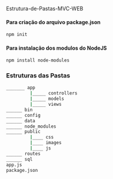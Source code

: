 Estrutura-de-Pastas-MVC-WEB 

#### Para criação do arquivo package.json

```bash
npm init
```

#### Para instalação dos modulos do NodeJS

```bash
npm install node-modules
```

### Estruturas das Pastas

``` bash
_______ app
         |_____ controllers
         |_____ models
         |_____ views
______ bin
______ config
______ data
______ node_modules  
______ public
         |____ css
         |____ images
         |____ js
______ routes
______ sql
app.js
package.json

```